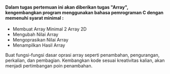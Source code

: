 #### Dalam tugas pertemuan ini akan diberikan tugas "Array", kengembangkan program menggunakan bahasa pemrograman C dengan memenuhi syarat minimal :

- Membuat Array Minimal 2 Array 2D
- Mengubah Nilai Array
- Mengoprasikan Nilai Array
- Menampilkan Hasil Array

Buat fungsi-fungsi dasar oprasi array seperti penambahan, pengurangan, perkalian, dan pembagian. Kembangkan kode sesuai kreativitas kalian, akan menjadi pertimbangan poin penambahan. 
